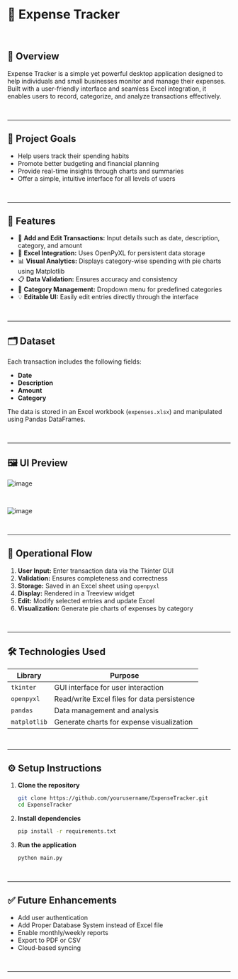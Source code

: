 # 💸 Expense Tracker

<br />

## 📝 Overview

Expense Tracker is a simple yet powerful desktop application designed to help individuals and small businesses monitor and manage their expenses. Built with a user-friendly interface and seamless Excel integration, it enables users to record, categorize, and analyze transactions effectively.

<br />

---

## 🎯 Project Goals

- Help users track their spending habits
- Promote better budgeting and financial planning
- Provide real-time insights through charts and summaries
- Offer a simple, intuitive interface for all levels of users

<br />

---

## 🔧 Features

- 📅 **Add and Edit Transactions:** Input details such as date, description, category, and amount
- 📁 **Excel Integration:** Uses OpenPyXL for persistent data storage
- 📊 **Visual Analytics:** Displays category-wise spending with pie charts using Matplotlib
- 📋 **Data Validation:** Ensures accuracy and consistency
- 🧩 **Category Management:** Dropdown menu for predefined categories
- 💡 **Editable UI:** Easily edit entries directly through the interface

<br />

---

## 🗂️ Dataset

Each transaction includes the following fields:

- **Date**
- **Description**
- **Amount**
- **Category**

The data is stored in an Excel workbook (`expenses.xlsx`) and manipulated using Pandas DataFrames.

<br />

---

## 🖼️ UI Preview

![image](https://github.com/user-attachments/assets/e79ad6e1-203c-4619-bfc2-40ceddbce579)

<br />

![image](https://github.com/user-attachments/assets/4ab4b9e8-7b04-4525-8979-2f6018b6732f)


<br />

---

## 🔄 Operational Flow

1. **User Input:** Enter transaction data via the Tkinter GUI  
2. **Validation:** Ensures completeness and correctness  
3. **Storage:** Saved in an Excel sheet using `openpyxl`  
4. **Display:** Rendered in a Treeview widget  
5. **Edit:** Modify selected entries and update Excel  
6. **Visualization:** Generate pie charts of expenses by category  

<br />

---

## 🛠️ Technologies Used

| Library     | Purpose                                       |
|-------------|-----------------------------------------------|
| `tkinter`   | GUI interface for user interaction            |
| `openpyxl`  | Read/write Excel files for data persistence   |
| `pandas`    | Data management and analysis                  |
| `matplotlib`| Generate charts for expense visualization     |

<br />

---


## ⚙️ Setup Instructions

1. **Clone the repository**
   ```bash
   git clone https://github.com/yourusername/ExpenseTracker.git
   cd ExpenseTracker
   ```

2. **Install dependencies**
   ```bash
   pip install -r requirements.txt
   ```

3. **Run the application**
   ```bash
   python main.py
   ```

<br />

---


## ✅ Future Enhancements

- Add user authentication
- Add Proper Database System instead of Excel file
- Enable monthly/weekly reports
- Export to PDF or CSV
- Cloud-based syncing

<br />

---
